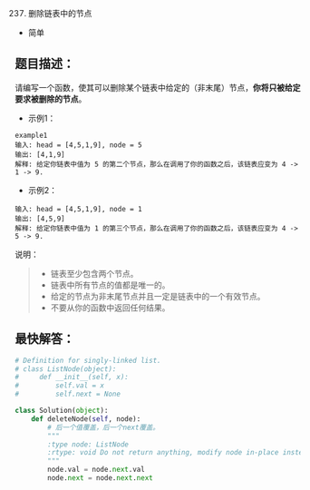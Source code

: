 237. 删除链表中的节点

- 简单

## 题目描述：
请编写一个函数，使其可以删除某个链表中给定的（非末尾）节点，**你将只被给定要求被删除的节点**。

- 示例1：

```
example1
输入: head = [4,5,1,9], node = 5
输出: [4,1,9]
解释: 给定你链表中值为 5 的第二个节点，那么在调用了你的函数之后，该链表应变为 4 -> 1 -> 9.
```

- 示例2：

```
输入: head = [4,5,1,9], node = 1
输出: [4,5,9]
解释: 给定你链表中值为 1 的第三个节点，那么在调用了你的函数之后，该链表应变为 4 -> 5 -> 9.
```
说明：
> - 链表至少包含两个节点。
> - 链表中所有节点的值都是唯一的。
> - 给定的节点为非末尾节点并且一定是链表中的一个有效节点。
> - 不要从你的函数中返回任何结果。


## 最快解答：
``` python
# Definition for singly-linked list.
# class ListNode(object):
#     def __init__(self, x):
#         self.val = x
#         self.next = None

class Solution(object):
    def deleteNode(self, node):
        # 后一个值覆盖，后一个next覆盖。
        """
        :type node: ListNode
        :rtype: void Do not return anything, modify node in-place instead.
        """
        node.val = node.next.val
        node.next = node.next.next
```
